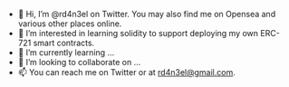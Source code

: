 - 👋 Hi, I’m @rd4n3el on Twitter. You may also find me on Opensea and various other places online. 
- 👀 I’m interested in learning solidity to support deploying my own ERC-721 smart contracts.
- 🌱 I’m currently learning ...
- 💞️ I’m looking to collaborate on ...
- 📫 You can reach me on Twitter or at rd4n3el@gmail.com.

<!---
rd4n3el/rd4n3el is a ✨ special ✨ repository because its `README.md` (this file) appears on your GitHub profile.
You can click the Preview link to take a look at your changes.
--->
